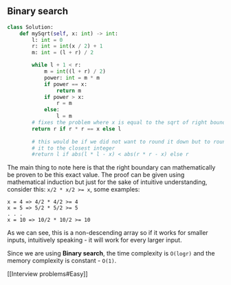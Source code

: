## Binary search
```Python
class Solution:
    def mySqrt(self, x: int) -> int:
        l: int = 0
        r: int = int(x / 2) + 1
        m: int = (l + r) / 2

        while l + 1 < r:
            m = int((l + r) / 2)
            power: int = m * m
            if power == x:
                return m
            if power > x:
                r = m
            else:
                l = m
        # fixes the problem where x is equal to the sqrt of right boundary
		return r if r * r == x else l
		
		# this would be if we did not want to round it down but to round
		# it to the closest integer	
        #return l if abs(l * l - x) < abs(r * r - x) else r
```
The main thing to note here is that the right boundary can mathematically be proven to be this exact value. The proof can be given using mathematical induction but just for the sake of intuitive understanding, consider this:
`x/2 * x/2 >= x`, some examples:
```
x = 4 => 4/2 * 4/2 >= 4
x = 5 => 5/2 * 5/2 >= 5
. . .
x = 10 => 10/2 * 10/2 >= 10
```
As we can see, this is a non-descending array so if it works for smaller inputs, intuitively speaking - it will work for every larger input.

Since we are using **Binary search**, the time complexity is `O(logr)` and the memory complexity is constant - `O(1)`.

[[Interview problems#Easy]]
